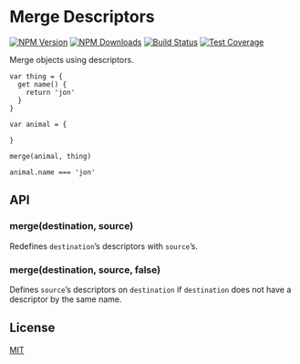 Merge Descriptors
=================

[![NPM Version](https://img.shields.io/npm/v/merge-descriptors.svg)](https://npmjs.org/package/merge-descriptors) [![NPM Downloads](https://img.shields.io/npm/dm/merge-descriptors.svg)](https://npmjs.org/package/merge-descriptors) [![Build Status](https://img.shields.io/travis/component/merge-descriptors/master.svg)](https://travis-ci.org/component/merge-descriptors) [![Test Coverage](https://img.shields.io/coveralls/component/merge-descriptors/master.svg)](https://coveralls.io/r/component/merge-descriptors?branch=master)

Merge objects using descriptors.

    var thing = {
      get name() {
        return 'jon'
      }
    }

    var animal = {

    }

    merge(animal, thing)

    animal.name === 'jon'

API
---

### merge(destination, source)

Redefines `destination`’s descriptors with `source`’s.

### merge(destination, source, false)

Defines `source`’s descriptors on `destination` if `destination` does not have a descriptor by the same name.

License
-------

[MIT](LICENSE)
